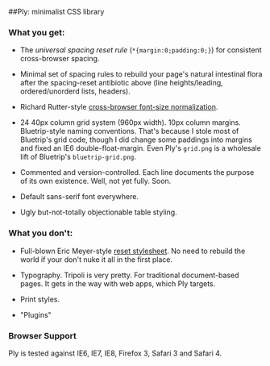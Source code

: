 ##Ply: minimalist CSS library

### What you get:

* The *universal spacing reset rule* (`*{margin:0;padding:0;}`) for consistent cross-browser spacing.

* Minimal set of spacing rules to rebuild your page's natural intestinal flora after the spacing-reset antibiotic above (line heights/leading, ordered/unorderd lists, headers).

* Richard Rutter-style [cross-browser font-size normalization](http://clagnut.com/blog/348).

* 24 40px column grid system (960px width). 10px column margins. Bluetrip-style naming conventions. That's because I stole most of Bluetrip's grid code, though I did change some paddings into margins and fixed an IE6 double-float-margin. Even Ply's `grid.png` is a wholesale lift of Bluetrip's `bluetrip-grid.png`.

* Commented and version-controlled. Each line documents the purpose of its own existence. Well, not yet fully. Soon.

* Default sans-serif font everywhere.

* Ugly but-not-totally objectionable table styling.

### What you don't:

* Full-blown Eric Meyer-style [reset stylesheet](http://meyerweb.com/eric/tools/css/reset/). No need to rebuild the world if your don't nuke it all in the first place.

* Typography. Tripoli is very pretty. For traditional document-based pages. It gets in the way with web apps, which Ply targets.

* Print styles.

* "Plugins"

### Browser Support

Ply is tested against IE6, IE7, IE8, Firefox 3, Safari 3 and Safari 4.